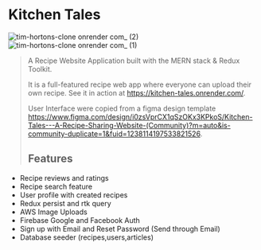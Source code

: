 # Kitchen Tales 

![tim-hortons-clone onrender com_ (2)](https://github.com/meraeugene/tim-hortons-clone/assets/107909136/53f36bd4-417a-4de0-90a8-d750a3171901)
![tim-hortons-clone onrender com_ (1)](https://github.com/meraeugene/tim-hortons-clone/assets/107909136/764ce85d-a123-4eea-bd46-a42902e6357a)

> A Recipe Website Application  built with the MERN stack & Redux Toolkit.
>
> It is a full-featured recipe web app where everyone can upload their own recipe. See it in action at https://kitchen-tales.onrender.com/.
>
> User Interface were copied from a figma design template https://www.figma.com/design/i0zsVprCX1qSzOKx3KPkoS/Kitchen-Tales---A-Recipe-Sharing-Website-(Community)?m=auto&is-community-duplicate=1&fuid=1238114197533821526.
>
> ## Features

- Recipe reviews and ratings
- Recipe search feature
- User profile with created recipes
- Redux persist and rtk query
- AWS Image Uploads
- Firebase Google and Facebook Auth
- Sign up with Email and Reset Password (Send through Email)
- Database seeder (recipes,users,articles)
